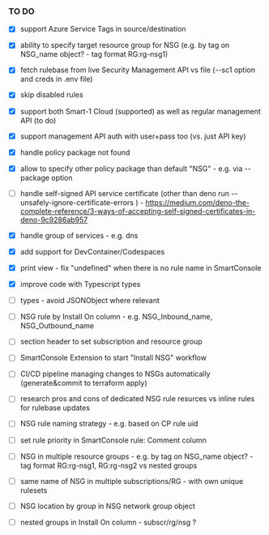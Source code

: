 ### TO DO

- [x] support Azure Service Tags in source/destination
- [x] ability to specify target resource group for NSG (e.g. by tag on NSG_name object? - tag format RG:rg-nsg1)
- [x] fetch rulebase from live Security Management API vs file (--sc1 option and creds in .env file)
- [x] skip disabled rules

- [x] support both Smart-1 Cloud (supported) as well as regular management API (to do)
- [x] support management API auth with user+pass too (vs. just API key)
- [x] handle policy package not found
- [x] allow to specify other policy package than default "NSG" - e.g. via --package option
- [ ] handle self-signed API service certificate (other than deno run --unsafely-ignore-certificate-errors ) - https://medium.com/deno-the-complete-reference/3-ways-of-accepting-self-signed-certificates-in-deno-9c9286ab957
- [x] handle group of services - e.g. dns
- [x] add support for DevContainer/Codespaces

- [x] print view - fix "undefined" when there is no rule name in SmartConsole
- [x] improve code with Typescript types
- [ ] types - avoid JSONObject where relevant

- [ ] NSG rule by Install On column - e.g. NSG_Inbound_name, NSG_Outbound_name
- [ ] section header to set subscription and resource group

- [ ] SmartConsole Extension to start "Install NSG" workflow
- [ ] CI/CD pipeline managing changes to NSGs automatically (generate&commit to terraform apply)

- [ ] research pros and cons of dedicated NSG rule resurces vs inline rules for rulebase updates
- [ ] NSG rule naming strategy - e.g. based on CP rule uid
- [ ] set rule priority in SmartConsole rule: Comment column
- [ ] NSG in multiple resource groups - e.g. by tag on NSG_name object? - tag format RG:rg-nsg1, RG:rg-nsg2 vs nested groups
- [ ] same name of NSG in multiple subscriptions/RG - with own unique rulesets
- [ ] NSG location by group in NSG network group object
- [ ] nested groups in Install On column - subscr/rg/nsg ?

